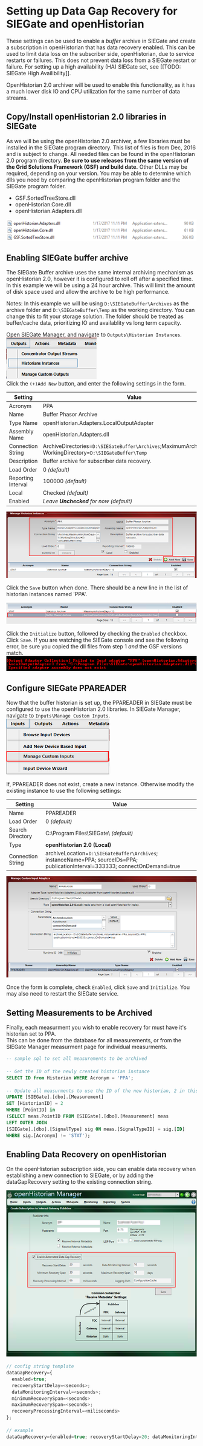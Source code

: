 # Setting up Data Gap Recovery for SIEGate and openHistorian

These settings can be used to enable a _buffer_ archive in SIEGate
and create a subscription in openHistorian that has data recovery enabled.
This can be used to limit data loss on the subscriber side, openHistorian,
due to service restarts or failures. This does not prevent data loss from
a SIEGate restart or failure. For setting up a high availability (HA) SIEGate
set, see [[TODO: SIEGate High Availibility]].

OpenHistorian 2.0 archiver will be used to enable this functionality, as it
has a much lower disk IO and CPU utilization for the same number of data streams.

## Copy/Install openHistorian 2.0 libraries in SIEGate

As we will be using the openHistorian 2.0 archiver, a few libraries must be installed
in the SIEGate program directory. This list of files is from Dec, 2016 and is subject
to change. All needed files can be found in the openHistorian 2.0 program directory.
**Be sure to use releases from the same version of the Grid Solutions Framework (GSF)
and build date.** Other DLLs may be required, depending on your version. You may be able to
determine which dlls you need by comparing the openHistorian program folder and the SIEGate
program folder.

* GSF.SortedTreeStore.dll
* openHistorian.Core.dll
* openHistorian.Adapters.dll

![Dll Files](https://github.com/GridProtectionAlliance/SIEGate/blob/master/Source/Documentation/wiki/images/sg_dll.png)

## Enabling SIEGate buffer archive

The SIEGate Buffer archive uses the same internal archiving mechanism as
openHistorian 2.0, however it is configured to roll off after a specified time.
In this example we will be using a 24 hour archive. This will limit the amount of
disk space used and allow the archive to be high performance.

Notes: In this example we will be using `D:\SIEGateBuffer\Archives` as the archive
folder and `D:\SIEGateBuffer\Temp` as the working directory. You can change this
to fit your storage solution. The folder should be treated as buffer/cache data, prioritizing
IO and availablity vs long term capacity.

Open SIEGate Manager, and navigate to `Outputs\Historian Instances`.  
![SIEGate Menu](images/sg_menu_historian.png)  
Click the `(+)Add New` button, and enter the following settings in the form.

|Setting|Value|
|-------|-----|
|Acronym|PPA|
|Name|Buffer Phasor Archive|
|Type Name|openHistorian.Adapters.LocalOutputAdapter|
|Assembly Name|openHistorian.Adapters.dll|
|Connection String|ArchiveDirectories=`D:\SIEGateBuffer\Archives`;MaximumArchiveDays=1; WorkingDirectory=`D:\SIEGateBuffer\Temp`|
|Description|Buffer archive for subscriber data recovery.|
|Load Order|0 _(default)_|
|Reporting Interval|100000 _(default)_|
|Local|Checked _(default)_|
|Enabled|_Leave **Unchecked** for now (default)_|

![SIEGate Historian Configuration](images/sg_historian.png)

Click the `Save` button when done. There should be a new line in the list of historian
instances named 'PPA'.

![SIEGate Historian PPA](images/sg_ppa.png)

Click the `Initialize` button, followed by checking the `Enabled` checkbox. Click `Save`.
If you are watching the SIEGate console and see the following error, be sure you copied
the dll files from step 1 _and_ the GSF versions match.  
![DLL Error](images/sg_dllerror.png)

## Configure SIEGate PPAREADER

Now that the buffer historian is set up, the PPAREADER in SIEGate must be
configured to use the openHistorian 2.0 libraries. In SIEGate Manager, navigate to
`Inputs\Manage Custom Inputs`.  
![SIEGate Menu](images/sg_menu_input.png)  

If, PPAREADER does not exist, create a new instance. Otherwise modify the existing instance
to use the following settings:

|Setting|Value|
|-------|-----|
|Name|PPAREADER|
|Load Order|0 _(default)_|
|Search Directory|C:\Program Files\SIEGate\ _(default)_|
|Type|**openHistorian 2.0 (Local)**|
|Connection String|archiveLocation=`D:\SIEGateBuffer\Archives`; instanceName=PPA; sourceIDs=PPA; publicationInterval=333333; connectOnDemand=true|

![SIEGate Custom Inputs](images/sg_input.png)

Once the form is complete, check `Enabled`, click `Save` and `Initialize`.
You may also need to restart the SIEGate service.

## Setting Measurements to be Archived

Finally, each measurment you wish to enable recovery for must have it's historian set to PPA.  
This can be done from the database for all measurements, or from the SIEGate Manager measurment page for individual measurments.

```sql
-- sample sql to set all measurements to be archived

-- Get the ID of the newly created historian instance
SELECT ID from Historian WHERE Acronym = 'PPA'; 

-- Update all measurments to use the ID of the new historian, 2 in this example.
UPDATE [SIEGate].[dbo].[Measurement]
SET [HistorianID] = 2
WHERE [PointID] in
(SELECT meas.PointID FROM [SIEGate].[dbo].[Measurement] meas
LEFT OUTER JOIN
[SIEGate].[dbo].[SignalType] sig ON meas.[SignalTypeID] = sig.[ID]
WHERE sig.[Acronym] != 'STAT');

```

## Enabling Data Recovery on openHistorian

On the openHistorian subscription side, you can enable data recovery when establishing
a new connection to SIEGate, or by adding the dataGapRecovery setting to the existing
connection string.

![openHistorian Config](images/oh_datarecovery.png)

```javascript
// config string template
dataGapRecovery={
  enabled=true;
  recoveryStartDelay=<seconds>;
  dataMonitoringInterval=<seconds>;
  minimumRecoverySpan=<seconds>
  maximumRecoverySpan=<seconds>;
  recoveryProcessingInterval=<miliseconds>
};

// example
dataGapRecovery={enabled=true; recoveryStartDelay=20; dataMonitoringInterval=10; minimumRecoverySpan=30; maximumRecoverySpan=864000; recoveryProcessingInterval=66};
```
